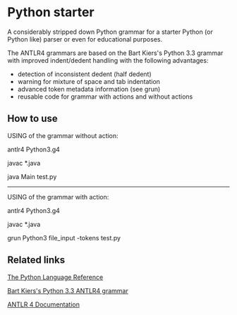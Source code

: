 # Python starter &nbsp; 

A considerably stripped down Python grammar for a starter Python (or Python like) parser or even for educational purposes. 

The ANTLR4 grammars are based on the Bart Kiers's Python 3.3 grammar with improved indent/dedent handling with the following advantages:
 - detection of inconsistent dedent (half dedent)
 - warning for mixture of space and tab indentation
 - advanced token metadata information (see grun)
 - reusable code for grammar with actions and without actions
 

## How to use
USING of the grammar without action:

antlr4 Python3.g4

javac *.java

java Main test.py

------------------------------------------------

USING of the grammar with action:

antlr4 Python3.g4

javac *.java

grun Python3 file_input -tokens test.py





## Related links

[The Python Language Reference](https://docs.python.org/3.3/reference/grammar.html)

[Bart Kiers's Python 3.3 ANTLR4 grammar](https://github.com/bkiers/python3-parser)

[ANTLR 4 Documentation](https://github.com/antlr/antlr4/blob/4.7.2/doc/index.md)


